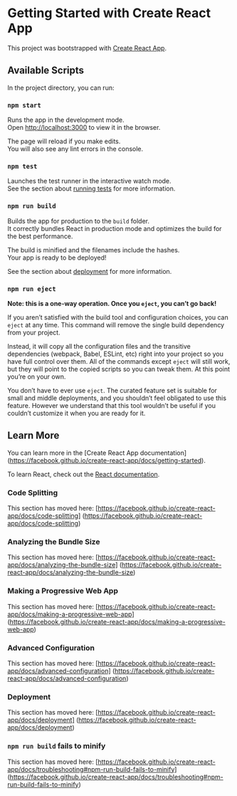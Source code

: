 # Getting Started with Create React App

This project was bootstrapped with [Create React App](https://github.com/facebook/create-react-app).

## Available Scripts

In the project directory, you can run:

### `npm start`

Runs the app in the development mode. \
Open [http://localhost:3000](http://localhost:3000) to view it in the browser.

The page will reload if you make edits. \
You will also see any lint errors in the console.

### `npm test`

Launches the test runner in the interactive watch mode. \
See the section about [running tests](https://facebook.github.io/create-react-app/docs/running-tests) 
for more information.

### `npm run build`

Builds the app for production to the `build` folder. \
It correctly bundles React in production mode and optimizes the build for the best performance.

The build is minified and the filenames include the hashes. \
Your app is ready to be deployed!

See the section about [deployment](https://facebook.github.io/create-react-app/docs/deployment) 
for more information.

### `npm run eject`

**Note: this is a one-way operation. Once you `eject`, you can’t go back!**

If you aren’t satisfied with the build tool and configuration choices, you can `eject` at any time. 
This command will remove the single build dependency from your project.

Instead, it will copy all the configuration files and the transitive dependencies (webpack, Babel, 
ESLint, etc) right into your project so you have full control over them. All of the commands except 
`eject` will still work, but they will point to the copied scripts so you can tweak them. 
At this point you’re on your own.

You don’t have to ever use `eject`. The curated feature set is suitable for small and middle deployments, 
and you shouldn’t feel obligated to use this feature. However we understand that this tool wouldn’t be 
useful if you couldn’t customize it when you are ready for it.

## Learn More

You can learn more in the [Create React App documentation]
(https://facebook.github.io/create-react-app/docs/getting-started).

To learn React, check out the [React documentation](https://reactjs.org/).

### Code Splitting

This section has moved here: [https://facebook.github.io/create-react-app/docs/code-splitting]
(https://facebook.github.io/create-react-app/docs/code-splitting)

### Analyzing the Bundle Size

This section has moved here: 
[https://facebook.github.io/create-react-app/docs/analyzing-the-bundle-size]
(https://facebook.github.io/create-react-app/docs/analyzing-the-bundle-size)

### Making a Progressive Web App

This section has moved here: 
[https://facebook.github.io/create-react-app/docs/making-a-progressive-web-app]
(https://facebook.github.io/create-react-app/docs/making-a-progressive-web-app)

### Advanced Configuration

This section has moved here: 
[https://facebook.github.io/create-react-app/docs/advanced-configuration]
(https://facebook.github.io/create-react-app/docs/advanced-configuration)

### Deployment

This section has moved here: [https://facebook.github.io/create-react-app/docs/deployment]
(https://facebook.github.io/create-react-app/docs/deployment)

### `npm run build` fails to minify

This section has moved here: 
[https://facebook.github.io/create-react-app/docs/troubleshooting#npm-run-build-fails-to-minify]
(https://facebook.github.io/create-react-app/docs/troubleshooting#npm-run-build-fails-to-minify)
